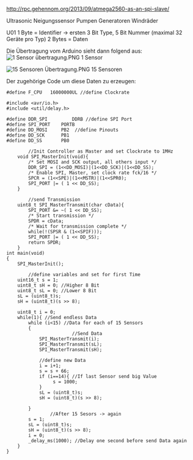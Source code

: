 http://rpc.gehennom.org/2013/09/atmega2560-as-an-spi-slave/


Ultrasonic
Neigungssensor
Pumpen
Generatoren
Windräder

U01
1 Byte = Identifier -> ersten 3 Bit Type, 5 Bit Nummer (maximal 32 Geräte pro Typ)
2 Bytes = Daten

Die Übertragung vom Arduino sieht dann folgend aus:
![1 Sensor übertragung.PNG](/.attachments/1%20Sensor%20übertragung-0aa4238c-de5b-4540-a13e-7ae2d773f74a.PNG)
1 Sensor


![15 Sensoren Übertragung.PNG](/.attachments/15%20Sensoren%20Übertragung-e593c741-3c8c-4ab8-9bc8-394d4176e9c3.PNG)
15 Sensoren

Der zugehörige Code um diese Daten zu erzeugen:



```
#define F_CPU	16000000UL //define Clockrate

#include <avr/io.h>
#include <util/delay.h>

#define DDR_SPI         DDRB //define SPI Port
#define SPI_PORT	PORTB
#define DD_MOSI		PB2  //define Pinouts
#define DD_SCK		PB1
#define DD_SS		PB0

        //Init Controller as Master and set Clockrate to 1MHz
	void SPI_MasterInit(void){
		/* Set MOSI and SCK output, all others input */
		DDR_SPI = (1<<DD_MOSI)|(1<<DD_SCK)|(1<<DD_SS);
		/* Enable SPI, Master, set clock rate fck/16 */
		SPCR = (1<<SPE)|(1<<MSTR)|(1<<SPR0);
		SPI_PORT |= ( 1 << DD_SS);		
	}
	
        //send Transmission
	uint8_t SPI_MasterTransmit(char cData){
		SPI_PORT &= ~( 1 << DD_SS);
		/* Start transmission */
		SPDR = cData;
		/* Wait for transmission complete */
		while(!(SPSR & (1<<SPIF)));
		SPI_PORT |= ( 1 << DD_SS);
		return SPDR;
	}
int main(void)
{	
	SPI_MasterInit();

        //define variables and set for first Time
	uint16_t s = 1;
	uint8_t sH = 0; //Higher 8 Bit
	uint8_t sL = 0; //Lower 8 Bit
	sL = (uint8_t)s;
	sH = (uint8_t)(s >> 8);
	
	uint8_t i = 0;
	while(1){ //Send endless Data
	    while (i<15) //Data for each of 15 Sensors
	    {
                        //Send Data
			SPI_MasterTransmit(i);
			SPI_MasterTransmit(sL);
			SPI_MasterTransmit(sH);
			
			//define new Data
			i = i+1;
			s = s + 66;
			if (i==14){ //If last Sensor send big Value
			     s = 1000;
			}
			sL = (uint8_t)s;
			sH = (uint8_t)(s >> 8);

	    }
                //After 15 Sesors -> again
		s = 1;
		sL = (uint8_t)s;
		sH = (uint8_t)(s >> 8);
		i = 0;
		_delay_ms(1000); //Delay one second before send Data again
	}
}
```


